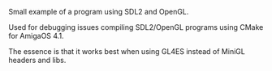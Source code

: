Small example of a program using SDL2 and OpenGL.

Used for debugging issues compiling SDL2/OpenGL programs using CMake for AmigaOS 4.1.

The essence is that it works best when using GL4ES instead of MiniGL
headers and libs.
